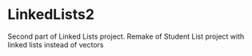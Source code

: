 # LinkedLists2
Second part of Linked Lists project. Remake of Student List project with linked lists instead of vectors
